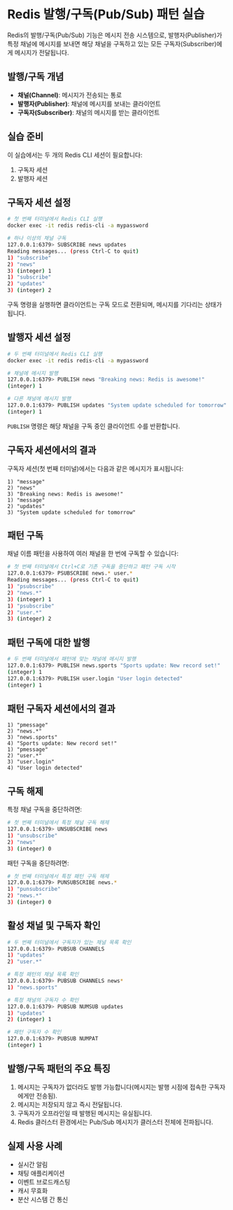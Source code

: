 # Redis 발행/구독(Pub/Sub) 패턴 실습

Redis의 발행/구독(Pub/Sub) 기능은 메시지 전송 시스템으로, 발행자(Publisher)가 특정 채널에 메시지를 보내면 해당 채널을 구독하고 있는 모든 구독자(Subscriber)에게 메시지가 전달됩니다.

## 발행/구독 개념

- **채널(Channel)**: 메시지가 전송되는 통로
- **발행자(Publisher)**: 채널에 메시지를 보내는 클라이언트
- **구독자(Subscriber)**: 채널의 메시지를 받는 클라이언트

## 실습 준비

이 실습에서는 두 개의 Redis CLI 세션이 필요합니다:
1. 구독자 세션
2. 발행자 세션

## 구독자 세션 설정

```bash
# 첫 번째 터미널에서 Redis CLI 실행
docker exec -it redis redis-cli -a mypassword

# 하나 이상의 채널 구독
127.0.0.1:6379> SUBSCRIBE news updates
Reading messages... (press Ctrl-C to quit)
1) "subscribe"
2) "news"
3) (integer) 1
1) "subscribe"
2) "updates"
3) (integer) 2
```

구독 명령을 실행하면 클라이언트는 구독 모드로 전환되며, 메시지를 기다리는 상태가 됩니다.

## 발행자 세션 설정

```bash
# 두 번째 터미널에서 Redis CLI 실행
docker exec -it redis redis-cli -a mypassword

# 채널에 메시지 발행
127.0.0.1:6379> PUBLISH news "Breaking news: Redis is awesome!"
(integer) 1

# 다른 채널에 메시지 발행
127.0.0.1:6379> PUBLISH updates "System update scheduled for tomorrow"
(integer) 1
```

`PUBLISH` 명령은 해당 채널을 구독 중인 클라이언트 수를 반환합니다.

## 구독자 세션에서의 결과

구독자 세션(첫 번째 터미널)에서는 다음과 같은 메시지가 표시됩니다:

```
1) "message"
2) "news"
3) "Breaking news: Redis is awesome!"
1) "message"
2) "updates"
3) "System update scheduled for tomorrow"
```

## 패턴 구독

채널 이름 패턴을 사용하여 여러 채널을 한 번에 구독할 수 있습니다:

```bash
# 첫 번째 터미널에서 Ctrl+C로 기존 구독을 중단하고 패턴 구독 시작
127.0.0.1:6379> PSUBSCRIBE news.* user.*
Reading messages... (press Ctrl-C to quit)
1) "psubscribe"
2) "news.*"
3) (integer) 1
1) "psubscribe"
2) "user.*"
3) (integer) 2
```

## 패턴 구독에 대한 발행

```bash
# 두 번째 터미널에서 패턴에 맞는 채널에 메시지 발행
127.0.0.1:6379> PUBLISH news.sports "Sports update: New record set!"
(integer) 1
127.0.0.1:6379> PUBLISH user.login "User login detected"
(integer) 1
```

## 패턴 구독자 세션에서의 결과

```
1) "pmessage"
2) "news.*"
3) "news.sports"
4) "Sports update: New record set!"
1) "pmessage"
2) "user.*"
3) "user.login"
4) "User login detected"
```

## 구독 해제

특정 채널 구독을 중단하려면:

```bash
# 첫 번째 터미널에서 특정 채널 구독 해제
127.0.0.1:6379> UNSUBSCRIBE news
1) "unsubscribe"
2) "news"
3) (integer) 0
```

패턴 구독을 중단하려면:

```bash
# 첫 번째 터미널에서 특정 패턴 구독 해제
127.0.0.1:6379> PUNSUBSCRIBE news.*
1) "punsubscribe"
2) "news.*"
3) (integer) 0
```

## 활성 채널 및 구독자 확인

```bash
# 두 번째 터미널에서 구독자가 있는 채널 목록 확인
127.0.0.1:6379> PUBSUB CHANNELS
1) "updates"
2) "user.*"

# 특정 패턴의 채널 목록 확인
127.0.0.1:6379> PUBSUB CHANNELS news*
1) "news.sports"

# 특정 채널의 구독자 수 확인
127.0.0.1:6379> PUBSUB NUMSUB updates
1) "updates"
2) (integer) 1

# 패턴 구독자 수 확인
127.0.0.1:6379> PUBSUB NUMPAT
(integer) 1
```

## 발행/구독 패턴의 주요 특징

1. 메시지는 구독자가 없더라도 발행 가능합니다(메시지는 발행 시점에 접속한 구독자에게만 전송됨).
2. 메시지는 저장되지 않고 즉시 전달됩니다.
3. 구독자가 오프라인일 때 발행된 메시지는 유실됩니다.
4. Redis 클러스터 환경에서는 Pub/Sub 메시지가 클러스터 전체에 전파됩니다.

## 실제 사용 사례

- 실시간 알림
- 채팅 애플리케이션
- 이벤트 브로드캐스팅
- 캐시 무효화
- 분산 시스템 간 통신